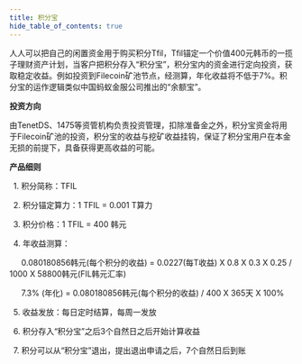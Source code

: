 ```yaml
---
title: 积分宝
hide_table_of_contents: true
---
```



人人可以把自己的闲置资金用于购买积分Tfil，Tfil锚定一个价值400元韩币的一揽子理财资产计划，当客户把积分存入“积分宝”，积分宝内的资金进行定向投资，获取稳定收益。例如投资到Filecoin矿池节点，经测算，年化收益将不低于7%。积分宝的运作逻辑类似中国蚂蚁金服公司推出的“余额宝”。


**投资方向**

由TenetDS、1475等资管机构负责投资管理，扣除准备金之外，积分宝资金将用于Filecoin矿池的投资，积分宝的收益与挖矿收益挂钩，保证了积分宝用户在本金无损的前提下，具备获得更高收益的可能。

**产品细则**

&ensp;1. 积分简称：TFIL  

&ensp;2. 积分锚定算力：1 TFIL = 0.001 T算力  

&ensp;3. 积分价格：1 TFIL = 400 韩元  

&ensp;4. 年收益测算：  

&ensp;&ensp;&ensp;0.080180856韩元(每个积分的收益) = 0.0227(每T收益) X 0.8 X 0.3 X 0.25 / 1000 X 58800韩元(FIL韩元汇率)

&ensp;&ensp;&ensp;7.3% (年化) = 0.080180856韩元(每个积分的收益)  / 400 X 365天 X 100%

&ensp;5. 收益发放：每日定时结算，每周一发放

&ensp;6. 积分存入“积分宝”之后3个自然日之后开始计算收益

&ensp;7. 积分可以从“积分宝”退出，提出退出申请之后，7个自然日后到账